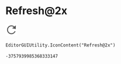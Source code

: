 # Refresh@2x
![](/img/Refresh@2x.png)

``` CSharp
EditorGUIUtility.IconContent("Refresh@2x")
```
```
-3757939985368333147
```
